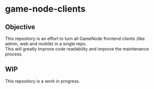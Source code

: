 # game-node-clients

## Objective
This repository is an effort to turn all GameNode frontend clients (like admin, web and mobile) in a single repo.  
This will greatly improve code readability and improve the maintenance process.

## WIP
This repository is a work in progress.